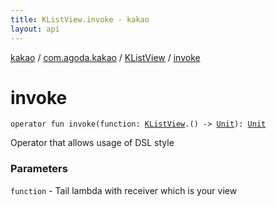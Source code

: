 ```yaml
---
title: KListView.invoke - kakao
layout: api
---
```


<div class='api-docs-breadcrumbs'><a href="../../index.html">kakao</a> / <a href="../index.html">com.agoda.kakao</a> / <a href="index.html">KListView</a> / <a href=".">invoke</a></div>

# invoke

<div class="signature"><code><span class="keyword">operator</span> <span class="keyword">fun </span><span class="identifier">invoke</span><span class="symbol">(</span><span class="parameterName" id="com.agoda.kakao.KListView$invoke(kotlin.Function1((com.agoda.kakao.KListView, kotlin.Unit)))/function">function</span><span class="symbol">:</span>&nbsp;<a href="index.html"><span class="identifier">KListView</span></a><span class="symbol">.</span><span class="symbol">(</span><span class="symbol">)</span>&nbsp;<span class="symbol">-&gt;</span>&nbsp;<a href="https://kotlinlang.org/api/latest/jvm/stdlib/kotlin/-unit/index.html"><span class="identifier">Unit</span></a><span class="symbol">)</span><span class="symbol">: </span><a href="https://kotlinlang.org/api/latest/jvm/stdlib/kotlin/-unit/index.html"><span class="identifier">Unit</span></a></code></div>

Operator that allows usage of DSL style

### Parameters

<code>function</code> - Tail lambda with receiver which is your view